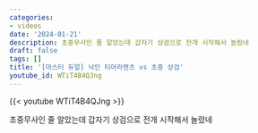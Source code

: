 ```yaml
---
categories:
- videos
date: '2024-01-21'
description: 초중무사인 줄 알았는데 갑자기 상검으로 전개 시작해서 놀랐네
draft: false
tags: []
title: '[마스터 듀얼] 낙인 티아라멘츠 vs 초중 상검'
youtube_id: WTiT4B4QJng
---
```



{{< youtube WTiT4B4QJng >}}

초중무사인 줄 알았는데 갑자기 상검으로 전개 시작해서 놀랐네
